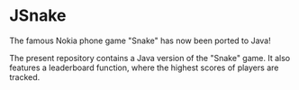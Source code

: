 # JSnake
The famous Nokia phone game "Snake" has now been ported to Java! 

The present repository contains a Java version of the "Snake" game. It also features a leaderboard function, where the highest scores of players are tracked. 
